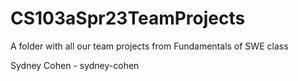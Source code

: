 # CS103aSpr23TeamProjects
A folder with all our team projects from Fundamentals of SWE class

Sydney Cohen - sydney-cohen
